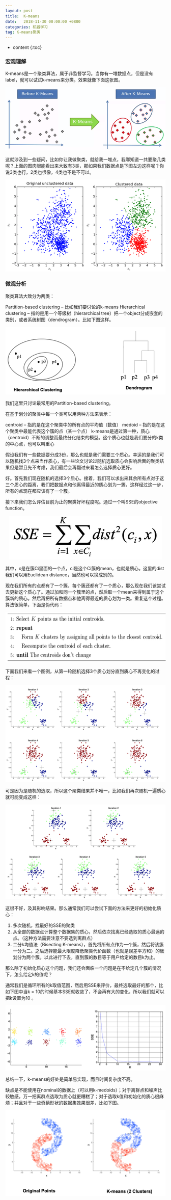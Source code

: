 ```yaml
---
layout: post
title:  K-means
date:   2018-11-30 00:00:00 +0800
categories: 机器学习
tag: K-means聚类
---
```


* content
{:toc}


### 宏观理解
K-means是一个聚类算法，属于非监督学习。当你有一堆数据点，但是没有label，就可以试试k-means来分类。效果就像下面这张图。

<p align="center"> 
  <img src="/imgs/kmeans/1.png">
</p>

这就涉及到一些疑问，比如你让我做聚类，就给我一堆点，我哪知道一共要聚几类呢？上面的图肉眼能看出来大致有3类，那如果我们数据点是下图左边这样呢？你说3类也行，2类也很像，4类也不是不可以。

 <p align="center"> 
  <img src="/imgs/kmeans/2.png">
</p>

### 微观分析
聚类算法大致分为两类：

Partition-based clustering – 比如我们要讨论的k-means
Hierarchical clustering – 指的是用一个等级树（hierarchical tree）把一个object分成嵌套的类别，或者系统树图（dendrogram）。比如下图这样。

<p align="center"> 
  <img src="/imgs/kmeans/3.png">
</p>

我们这里只讨论最常用的Partition-based clustering。

在基于划分的聚类中每一个类可以用两种方法来表示：

centroid – 指的是在这个聚类中的所有点的平均值（数值）
medoid – 指的是在这个聚类中最能代表这个簇的点（某一个点）
k-means是通过第一种，质心（centroid）不断的调整而最终分化结束的模型。这个质心也就是我们要分的k类的中心点，也可以叫重心

假设我们有一些数据要分成3份，那么也就是我们需要三个质心。幸运的是我们可以随机找3个点来当作质心，有一些论文讨论过随机选取质心会影响后面的聚类结果但是暂且先不考虑，我们最后会再翻过来看怎么选择质心更好。

好。首先我们现在随机的选择3个质心。接着，我们可以求出来其余所有点对于这三个质心的距离，我们把数据点和他离得最近的质心划为一簇，这样经过这一步，所有的点现在都应该有了一个簇。

接下来我们怎么评估目前为止的聚类好坏程度呢。通过一个叫SSE的objective function。

<p align="center"> 
  <img src="/imgs/kmeans/4.png">
</p>

其中，x是在簇Ci里面的一个点，ci是这个Ci簇的mean，也就是质心。这里的dist我们可以用Euclidean distance，当然也可以换成别的。

现在我们所有的点都有了一个簇，每个簇还都有了一个质心，那么现在我们该尝试去更新这个质心了。通过加和同一个簇里的点，然后取一个mean来得到属于这个簇新的质心。然后再把所有数据点和他离得最近的质心划为一类。重复这个过程。算法很简单，下面是伪代码：

<p align="center"> 
  <img src="/imgs/kmeans/5.png">
</p>

下面我们来看一个图例，从第一轮随机选择3个质心划分直到质心不再变化的过程：

<p align="center"> 
  <img src="/imgs/kmeans/6.png">
</p>

可是因为是随机的选取，所以这个聚类结果并不唯一，比如我们再次随机一遍质心就可能变成这样：

<p align="center"> 
  <img src="/imgs/kmeans/7.png">
</p>

这很不好，及其影响结果。那么通常我们可以尝试下面的方法来更好的初始化质心：

1. 多次随机，找最好的SSE的聚类
2. 从全部的数据点计算整个数据集的质心，然后依次找离已经选取的质心最远的点。（这种方法需要注意不要选到离群点）
3. 二分k均值法（Bisecting K-means），首先将所有点作为一个簇，然后将该簇一分为二。之后选择能最大限度降低聚类代价函数（也就是误差平方和）的簇划分为两个簇。以此进行下去，直到簇的数目等于用户给定的数目k为止。

那么除了初始化质心这个问题，我们还会面临一个问题是在不给定几个簇的情况下，怎么给定k的值呢？

通常我们是循环所有的k取值范围，然后用SSE来评价，最终选取最好的那个，比如下图中当k = 10的时候基本SSE就收敛了，不会再有大的变化，所以我们就可以把k设置为10 。

<p align="center"> 
  <img src="/imgs/kmeans/8.png">
</p>

总结一下，k-means的好处是简单易实现，而且时间复杂度不高。

缺点是不能使用在nominal的数据上（可以用k-medoids）；对于离群点和噪声比较敏感，万一把离群点选取为质心就更糟糕了；对于选取k值和初始化的质心很麻烦；并且对于一些奇葩形状的数据集效果很差，比如下图。

<p align="center"> 
  <img src="/imgs/kmeans/9.png">
</p>
